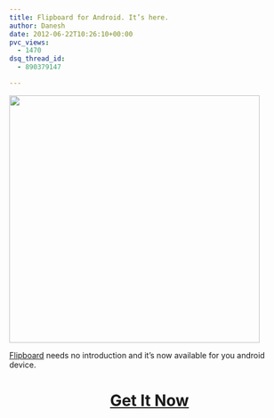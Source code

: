 ```yaml
---
title: Flipboard for Android. It’s here.
author: Danesh
date: 2012-06-22T10:26:10+00:00
pvc_views:
  - 1470
dsq_thread_id:
  - 890379147

---
```

<a href="https://play.google.com/store/apps/details?id=flipboard.app" rel="attachment wp-att-2538"><img loading="lazy" class="alignnone size-medium wp-image-2538" title="samsung_graphic.2" src="/wp-content/uploads/2012/06/samsung_graphic.21-450x445.jpg" alt="" width="450" height="445" srcset="/wp-content/uploads/2012/06/samsung_graphic.21-450x445.jpg 450w, /wp-content/uploads/2012/06/samsung_graphic.21.jpg 656w" sizes="(max-width: 450px) 100vw, 450px" /></a>

[Flipboard][1] needs no introduction and it&#8217;s now available for you android device.

<h1 style="text-align: center;">
  <a href="https://play.google.com/store/apps/details?id=flipboard.app">Get It Now</a>
</h1>

 [1]: http://flipboard.com/ "Flipboard"